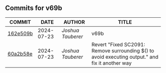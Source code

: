 ## Commits for v69b
| COMMIT | DATE | AUTHOR | TITLE |
| ------ | ---- | ------ | ----- |
| [162e509b](https://github.com/downtownallday/mailinabox-ldap/commit/162e509b8bf0683a70cf92fb8b7623c0dba5d051) | 2024-07-23 | _Joshua Tauberer_ | v69b |
| [60a2b58e](https://github.com/downtownallday/mailinabox-ldap/commit/60a2b58e5735308c1f6f3292271948f8730b9559) | 2024-07-23 | _Joshua Tauberer_ | Revert "Fixed SC2091: Remove surrounding $() to avoid executing output." and fix it another way |
